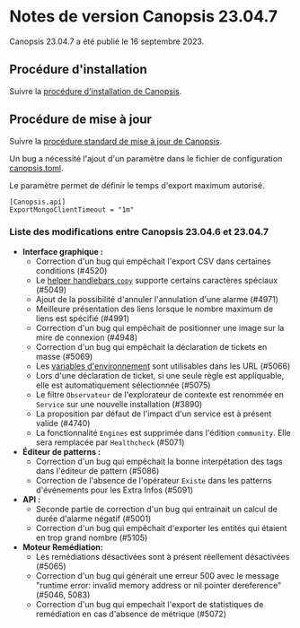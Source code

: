 # Notes de version Canopsis 23.04.7

Canopsis 23.04.7 a été publié le 16 septembre 2023.

## Procédure d'installation

Suivre la [procédure d'installation de Canopsis](../guide-administration/installation/index.md).

## Procédure de mise à jour

Suivre la [procédure standard de mise à jour de Canopsis](../guide-administration/mise-a-jour/index.md).

Un bug a nécessité l'ajout d'un paramètre dans le fichier de configuration [canopsis.toml](https://doc.canopsis.net/guide-administration/administration-avancee/modification-canopsis-toml).

Le paramètre permet de définir le temps d'export maximum autorisé.

```
[Canopsis.api]
ExportMongoClientTimeout = "1m"
```

### Liste des modifications entre Canopsis 23.04.6 et 23.04.7

*  **Interface graphique :**
    * Correction d'un bug qui empêchait l'export CSV dans certaines conditions (#4520)
    * Le [helper handlebars `copy`](../../guide-utilisation/interface/helpers/#helper-copy) supporte certains caractères spéciaux (#5049)
    * Ajout de la possibilité d'annuler l'annulation d'une alarme (#4971)
    * Meilleure présentation des liens lorsque le nombre maximum de liens est spécifié (#4991)
    * Correction d'un bug qui empêchait de positionner une image sur la mire de connexion (#4948)
    * Correction d'un bug qui empêchait la déclaration de tickets en masse (#5069)
    * Les [variables d'environnement](../../guide-administration/administration-avancee/modification-canopsis-toml/#section-canopsistemplatevars) sont utilisables dans les URL (#5066)
    * Lors d'une déclaration de ticket, si une seule règle est appliquable, elle est automatiquement sélectionnée (#5075)
    * Le filtre `Observateur` de l'explorateur de contexte est renommée en `Service` sur une nouvelle installation (#3890)
    * La proposition par défaut de l'impact d'un service est à présent valide (#4740)
    * La fonctionnalité `Engines` est supprimée dans l'édition `community`. Elle sera remplacée par `Healthcheck` (#5071)
*  **Éditeur de patterns :**
    * Correction d'un bug qui empêchait la bonne interpétation des tags dans l'éditeur de pattern (#5086)
    * Correction de l'absence de l'opérateur `Existe` dans les patterns d'événements pour les Extra Infos (#5091)
*  **API :**
    * Seconde partie de correction d'un bug qui entrainait un calcul de durée d'alarme négatif (#5001)
    * Correction d'un bug qui empêchait d'exporter les entités qui étaient en trop grand nombre (#5105)
*  **Moteur Remédiation:**
    * Les remédiations désactivées sont à présent réellement désactivées (#5065)
    * Correction d'un bug qui générait une erreur 500 avec le message "runtime error: invalid memory address or nil pointer dereference" (#5046, 5083)
    * Correction d'un bug qui empechait l'export de statistiques de remédiation en cas d'absence de métrique (#5072)
